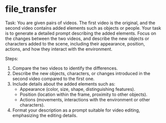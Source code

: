 # file_transfer

Task: You are given pairs of videos. The first video is the original, and the second video contains added elements such as objects or people. Your task is to generate a detailed prompt describing the added elements. Focus on the changes between the two videos, and describe the new objects or characters added to the scene, including their appearance, position, actions, and how they interact with the environment.

Steps:
1. Compare the two videos to identify the differences.
2. Describe the new objects, characters, or changes introduced in the second video compared to the first one.
3. Include details about the added elements such as:
   - Appearance (color, size, shape, distinguishing features).
   - Position (location within the frame, proximity to other objects).
   - Actions (movements, interactions with the environment or other characters).
4. Format your description as a prompt suitable for video editing, emphasizing the editing details.
